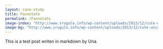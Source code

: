 ```yaml
---
layout: case-study
title: Fannotate
permalink: /Fannotate
image-index: "http://www.srugulo.info/wp-content/uploads/2013/12/cute-unicorns-nvendyi3.jpg"
image-bg: "http://www.srugulo.info/wp-content/uploads/2013/12/cute-unicorns-nvendyi3.jpg"
---
```


This is a test post writen in markdown by Una.